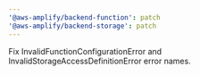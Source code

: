 ```yaml
---
'@aws-amplify/backend-function': patch
'@aws-amplify/backend-storage': patch
---
```


Fix InvalidFunctionConfigurationError and InvalidStorageAccessDefinitionError error names.
